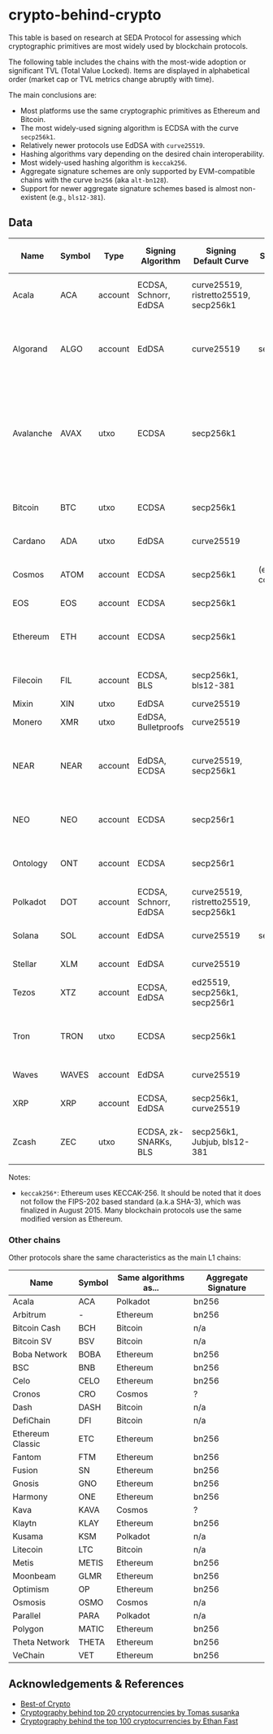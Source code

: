 # crypto-behind-crypto

This table is based on research at SEDA Protocol for assessing which cryptographic primitives are most widely used by blockchain protocols.

The following table includes the chains with the most-wide adoption or significant TVL (Total Value Locked). Items are displayed in alphabetical order (market cap or TVL metrics change abruptly with time).

The main conclusions are:
- Most platforms use the same cryptographic primitives as Ethereum and Bitcoin.
- The most widely-used signing algorithm is ECDSA with the curve `secp256k1`.
- Relatively newer protocols use EdDSA with `curve25519`. 
- Hashing algorithms vary depending on the desired chain interoperability.
- Most widely-used hashing algorithm is `keccak256`.
- Aggregate signature schemes are only supported by EVM-compatible chains with the curve `bn256` (aka `alt-bn128`).
- Support for newer aggregate signature schemes based is almost non-existent (e.g., `bls12-381`).


## Data

| Name      	| Symbol 	| Type    	| Signing Algorithm     	| Signing Default Curve                 	| Signing Supported Curves 	| Hash Default Alg.        	| Supported Hash Alg.                	| Aggregate Signatures 	| Address Encoding          	| Address Hash                                                  	|
|-----------	|--------	|---------	|-----------------------	|---------------------------------------	|--------------------------	|--------------------------	|------------------------------------	|----------------------	|---------------------------	|---------------------------------------------------------------	|
| Acala     	| ACA    	| account 	| ECDSA, Schnorr, EdDSA 	| curve25519, ristretto25519, secp256k1 	|                          	| blake2b                  	| sha2-256, ripemd-160               	| bn256                	| SS58 (~base58)            	| none                                                          	|
| Algorand  	| ALGO   	| account 	| EdDSA                 	| curve25519                            	| secp256k1                	| sha-256                  	| sha3-256, keccak-256*, sha-512/256 	|                      	| base32                    	| none                                                          	|
| Avalanche 	| AVAX   	| utxo    	| ECDSA                 	| secp256k1                             	|                          	|                          	| keccak-256*                        	| bn256                	| bech32 +  none (just hex) 	| sha-256, ripemd-160 +  last 20 bytes of Keccak-256* (C-CHAIN) 	|
| Bitcoin   	| BTC    	| utxo    	| ECDSA                 	| secp256k1                             	|                          	| sha-256, ripemd-160      	|                                    	| n/a                  	| base58, bech32            	| sha-256, ripemd-160                                           	|
| Cardano   	| ADA    	| utxo    	| EdDSA                 	| curve25519                            	|                          	| blake2b                  	|                                    	|                      	| base58, bech32            	| none                                                          	|
| Cosmos    	| ATOM   	| account 	| ECDSA                 	| secp256k1                             	| (ed25519 consensus)      	| keccak-256*              	|                                    	| n/a                  	| bech32 (or hex)           	| last 20 bytes of Keccak-256*                                  	|
| EOS       	| EOS    	| account 	| ECDSA                 	| secp256k1                             	|                          	| sha-256                  	|                                    	|                      	| none                      	| none                                                          	|
| Ethereum  	| ETH    	| account 	| ECDSA                 	| secp256k1                             	|                          	| keccak-256*              	| sha2-256, ripemd-160, blake2b      	| bn256                	| none (just hex)           	| last 20 bytes of Keccak-256*                                  	|
| Filecoin  	| FIL    	| account 	| ECDSA, BLS            	| secp256k1, bls12-381                  	|                          	| blake2b                  	| sha2-256                           	|                      	| none (just hex), base32   	| blake2b-160, none                                             	|
| Mixin     	| XIN    	| utxo    	| EdDSA                 	| curve25519                            	|                          	| sha-512                  	|                                    	| n/a                  	| n/a                       	| n/a                                                           	|
| Monero    	| XMR    	| utxo    	| EdDSA, Bulletproofs   	| curve25519                            	|                          	| keccak-256*              	|                                    	|                      	| base58                    	| keccak-256*                                                   	|
| NEAR      	| NEAR   	| account 	| EdDSA, ECDSA          	| curve25519, secp256k1                 	|                          	| sha-256                  	| keccak-256, keccak-512, ripemd-160 	| bn256                	| base58                    	| none                                                          	|
| NEO       	| NEO    	| account 	| ECDSA                 	| secp256r1                             	|                          	| sha-256                  	|                                    	|                      	| base58                    	| sha-256, ripemd-160                                           	|
| Ontology  	| ONT    	| account 	| ECDSA                 	| secp256r1                             	|                          	| 3x sha-256               	|                                    	|                      	| base58                    	| sha-256, ripemd-160                                           	|
| Polkadot  	| DOT    	| account 	| ECDSA, Schnorr, EdDSA 	| curve25519, ristretto25519, secp256k1 	|                          	| blake2b                  	|                                    	| n/a                  	| SS58 (~base58)            	| none                                                          	|
| Solana    	| SOL    	| account 	| EdDSA                 	| curve25519                            	| secp256k1                	| sha-256                  	| blake3, keccak-256                 	| bn256                	| none                      	| none                                                          	|
| Stellar   	| XLM    	| account 	| EdDSA                 	| curve25519                            	|                          	| sha-256, sha-512         	|                                    	|                      	| base32                    	| none                                                          	|
| Tezos     	| XTZ    	| account 	| ECDSA, EdDSA          	| ed25519, secp256k1, secp256r1         	|                          	| blake2, sha-512 in EdDSA 	|                                    	|                      	| base58                    	| blake2                                                        	|
| Tron      	| TRON   	| utxo    	| ECDSA                 	| secp256k1                             	|                          	| sha-256                  	| sha2-256, ripemd-160, blake2b      	| bn256                	| base58                    	| last 20 bytes of Keccak-256*                                  	|
| Waves     	| WAVES  	| account 	| EdDSA                 	| curve25519                            	|                          	| blake2b256, keccak256*   	|                                    	| bn256, bls12-381     	| base58                    	| none                                                          	|
| XRP       	| XRP    	| account 	| ECDSA, EdDSA          	| secp256k1, curve25519                 	|                          	| sha-512Half              	|                                    	|                      	| base58                    	| first half of sha512                                          	|
| Zcash     	| ZEC    	| utxo    	| ECDSA, zk-SNARKs, BLS 	| secp256k1, Jubjub, bls12-381          	|                          	| sha-256                  	|                                    	|                      	| base58, bech32            	| sha-256, ripemd-160                                           	|

Notes:
- `keccak256*`: Ethereum uses KECCAK-256. It should be noted that it does not follow the FIPS-202 based standard (a.k.a SHA-3), which was finalized in August 2015. Many blockchain protocols use the same modified version as Ethereum.


### Other chains

Other protocols share the same characteristics as the main L1 chains:

| Name             	| Symbol 	| Same algorithms as... 	| Aggregate Signature 	|
|------------------	|--------	|-----------------------	|---------------------	|
| Acala            	| ACA    	| Polkadot              	| bn256               	|
| Arbitrum         	| -      	| Ethereum              	| bn256               	|
| Bitcoin Cash     	| BCH    	| Bitcoin               	| n/a                 	|
| Bitcoin SV       	| BSV    	| Bitcoin               	| n/a                 	|
| Boba Network     	| BOBA   	| Ethereum              	| bn256               	|
| BSC              	| BNB    	| Ethereum              	| bn256               	|
| Celo             	| CELO   	| Ethereum              	| bn256               	|
| Cronos           	| CRO    	| Cosmos                	| ?                   	|
| Dash             	| DASH   	| Bitcoin               	| n/a                 	|
| DefiChain        	| DFI    	| Bitcoin               	| n/a                 	|
| Ethereum Classic 	| ETC    	| Ethereum              	| bn256               	|
| Fantom           	| FTM    	| Ethereum              	| bn256               	|
| Fusion           	| SN     	| Ethereum              	| bn256               	|
| Gnosis           	| GNO    	| Ethereum              	| bn256               	|
| Harmony          	| ONE    	| Ethereum              	| bn256               	|
| Kava             	| KAVA   	| Cosmos                	| ?                   	|
| Klaytn           	| KLAY   	| Ethereum              	| bn256               	|
| Kusama           	| KSM    	| Polkadot              	| n/a                 	|
| Litecoin         	| LTC    	| Bitcoin               	| n/a                 	|
| Metis            	| METIS  	| Ethereum              	| bn256               	|
| Moonbeam         	| GLMR   	| Ethereum              	| bn256               	|
| Optimism         	| OP     	| Ethereum              	| bn256               	|
| Osmosis          	| OSMO   	| Cosmos                	| n/a                 	|
| Parallel         	| PARA   	| Polkadot              	| n/a                 	|
| Polygon          	| MATIC  	| Ethereum              	| bn256               	|
| Theta Network    	| THETA  	| Ethereum              	| bn256               	|
| VeChain          	| VET    	| Ethereum              	| bn256               	|


## Acknowledgements & References

 - [Best-of Crypto](https://github.com/LukasMasuch/best-of-crypto)
-  [Cryptography behind top 20 cryptocurrencies by Tomas susanka](https://github.com/tsusanka/coins-cryptography)
-  [Cryptography behind the top 100 cryptocurrencies by Ethan Fast](http://ethanfast.com/top-crypto.html)

